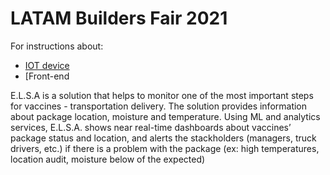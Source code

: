 # LATAM Builders Fair 2021

For instructions about:
- [IOT device](https://github.com/caroljunq/builders-fair-2021-e-l-s-a/tree/main/iot-sensor-steps)
- [Front-end[](https://github.com/caroljunq/builders-fair-2021-e-l-s-a/tree/main/elsap) 

E.L.S.A is a solution that helps to monitor one of the most important steps for vaccines - transportation delivery. The solution provides information about package location, moisture and temperature. Using ML and analytics services, E.L.S.A. shows near real-time dashboards about vaccines’ package status and location, and alerts the stackholders (managers, truck drivers, etc.) if there is a problem with the package (ex: high temperatures, location audit, moisture below of the expected)